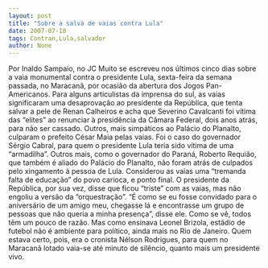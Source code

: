 ```yaml
---
layout: post
title: "Sobre a salva de vaias contra Lula"
date: 2007-07-18
tags: Contran,Lula,salvador
author: None
---
```

Por Inaldo Sampaio, no JC
Muito se escreveu nos &uacute;ltimos cinco dias sobre a vaia monumental contra o presidente Lula, sexta-feira da semana passada, no Maracan&atilde;, por ocasi&atilde;o da abertura dos Jogos Pan-Americanos. Para alguns articulistas da imprensa do sul, as vaias significaram uma desaprova&ccedil;&atilde;o ao presidente da Rep&uacute;blica, que tenta salvar a pele de Renan Calheiros e acha que Severino Cavalcanti foi v&iacute;tima das &ldquo;elites&rdquo; ao renunciar &agrave; presid&ecirc;ncia da C&acirc;mara Federal, dois anos atr&aacute;s, para n&atilde;o ser cassado.
Outros, mais simp&aacute;ticos ao Pal&aacute;cio do Planalto, culparam o prefeito C&eacute;sar Maia pelas vaias. Foi o caso do governador S&eacute;rgio Cabral, para quem o presidente Lula teria sido v&iacute;tima de uma &ldquo;armadilha&rdquo;. Outros mais, como o governador do Paran&aacute;, Roberto Requi&atilde;o, que tamb&eacute;m &eacute; aliado do Pal&aacute;cio do Planalto, n&atilde;o foram atr&aacute;s de culpados pelo xingamento &agrave; pessoa de Lula. Considerou as vaias uma &ldquo;tremanda falta de educa&ccedil;&atilde;o&rdquo; do povo carioca, e ponto final. 
O presidente da Rep&uacute;blica, por sua vez, disse que ficou &ldquo;triste&rdquo; com as vaias, mas n&atilde;o engoliu a vers&atilde;o da &ldquo;orquestra&ccedil;&atilde;o&rdquo;. &ldquo;&Eacute; como se eu fosse convidado para o anivers&aacute;rio de um amigo meu, chegasse l&aacute; e encontrasse um grupo de pessoas que n&atilde;o queria a minha presen&ccedil;a&rdquo;, disse ele.
Como se v&ecirc;, todos t&ecirc;m um pouco de raz&atilde;o. Mas como ensinava Leonel Brizola, est&aacute;dio de futebol n&atilde;o &eacute; ambiente para pol&iacute;tico, ainda mais no Rio de Janeiro. Quem estava certo, pois, era o cronista N&eacute;lson Rodrigues, para quem no Maracan&atilde; lotado vaia-se at&eacute; minuto de sil&ecirc;ncio, quanto mais um presidente vivo. 